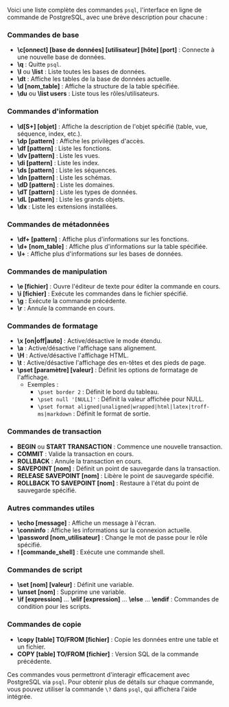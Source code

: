 Voici une liste complète des commandes `psql`, l'interface en ligne de commande de PostgreSQL, avec une brève description pour chacune :

### Commandes de base
- **\c[onnect] [base de données] [utilisateur] [hôte] [port]** : Connecte à une nouvelle base de données.
- **\q** : Quitte `psql`.
- **\l** ou **\list** : Liste toutes les bases de données.
- **\dt** : Affiche les tables de la base de données actuelle.
- **\d [nom_table]** : Affiche la structure de la table spécifiée.
- **\du** ou **\list users** : Liste tous les rôles/utilisateurs.

### Commandes d'information
- **\d[S+] [objet]** : Affiche la description de l'objet spécifié (table, vue, séquence, index, etc.).
- **\dp [pattern]** : Affiche les privilèges d'accès.
- **\df [pattern]** : Liste les fonctions.
- **\dv [pattern]** : Liste les vues.
- **\di [pattern]** : Liste les index.
- **\ds [pattern]** : Liste les séquences.
- **\dn [pattern]** : Liste les schémas.
- **\dD [pattern]** : Liste les domaines.
- **\dT [pattern]** : Liste les types de données.
- **\dL [pattern]** : Liste les grands objets.
- **\dx** : Liste les extensions installées.

### Commandes de métadonnées
- **\df+ [pattern]** : Affiche plus d'informations sur les fonctions.
- **\d+ [nom_table]** : Affiche plus d'informations sur la table spécifiée.
- **\l+** : Affiche plus d'informations sur les bases de données.

### Commandes de manipulation
- **\e [fichier]** : Ouvre l'éditeur de texte pour éditer la commande en cours.
- **\i [fichier]** : Exécute les commandes dans le fichier spécifié.
- **\g** : Exécute la commande précédente.
- **\r** : Annule la commande en cours.

### Commandes de formatage
- **\x [on|off|auto]** : Active/désactive le mode étendu.
- **\a** : Active/désactive l'affichage sans alignement.
- **\H** : Active/désactive l'affichage HTML.
- **\t** : Active/désactive l'affichage des en-têtes et des pieds de page.
- **\pset [paramètre] [valeur]** : Définit les options de formatage de l'affichage.
  - Exemples :
    - `\pset border 2` : Définit le bord du tableau.
    - `\pset null '[NULL]'` : Définit la valeur affichée pour NULL.
    - `\pset format aligned|unaligned|wrapped|html|latex|troff-ms|markdown` : Définit le format de sortie.

### Commandes de transaction
- **BEGIN** ou **START TRANSACTION** : Commence une nouvelle transaction.
- **COMMIT** : Valide la transaction en cours.
- **ROLLBACK** : Annule la transaction en cours.
- **SAVEPOINT [nom]** : Définit un point de sauvegarde dans la transaction.
- **RELEASE SAVEPOINT [nom]** : Libère le point de sauvegarde spécifié.
- **ROLLBACK TO SAVEPOINT [nom]** : Restaure à l'état du point de sauvegarde spécifié.

### Autres commandes utiles
- **\echo [message]** : Affiche un message à l'écran.
- **\conninfo** : Affiche les informations sur la connexion actuelle.
- **\password [nom_utilisateur]** : Change le mot de passe pour le rôle spécifié.
- **\! [commande_shell]** : Exécute une commande shell.

### Commandes de script
- **\set [nom] [valeur]** : Définit une variable.
- **\unset [nom]** : Supprime une variable.
- **\if [expression]** ... **\elif [expression]** ... **\else** ... **\endif** : Commandes de condition pour les scripts.

### Commandes de copie
- **\copy [table] TO/FROM [fichier]** : Copie les données entre une table et un fichier.
- **COPY [table] TO/FROM [fichier]** : Version SQL de la commande précédente.

Ces commandes vous permettront d'interagir efficacement avec PostgreSQL via `psql`. Pour obtenir plus de détails sur chaque commande, vous pouvez utiliser la commande `\?` dans `psql`, qui affichera l'aide intégrée.